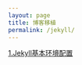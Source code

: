 ```yaml
---
layout: page
title: 博客移植
permalink: /jekyll/
---
```


[1.Jekyll基本环境配置]({{site.baseurl}}/jekyll/jekyll_setup) 